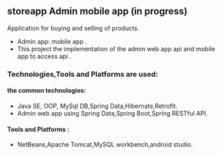 ## storeapp  Admin mobile app (in progress)
Application for buying and selling of products.<br/>
* Admin app: mobile app .<br/>
* This project the implementation of the admin web app api and mobile app to access api .<br/>
### Technologies,Tools and Platforms are used:
#### the common technologies:
* Java SE, OOP, MySql DB,Spring Data,Hibernate,Retrofit.<br/>
* Admin web app using Spring Data,Spring Boot,Spring RESTful API.<br/>
#### Tools and Platforms :
* NetBeans,Apache Tomcat,MySQL workbench,android studio.<br/>
